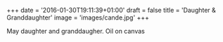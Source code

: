 +++
date = '2016-01-30T19:11:39+01:00'
draft = false
title = 'Daughter & Granddaughter'
image = 'images/cande.jpg'
+++

May daughter and granddaugher. Oil on canvas